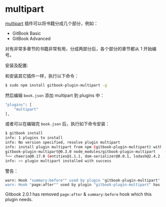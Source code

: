 # multipart

[multipart](https://www.npmjs.com/package/gitbook-plugin-multipart) 插件可以将书籍分成几个部分，例如：

- GitBook Basic
- GitBook Advanced

对有非常多章节的书籍非常有用，分成两部分后，各个部分的章节都从 1 开始编号。

安装及配置:

和安装其它插件一样，执行以下命令：

```bash
$ sudo npm install gitbook-plugin-multipart -g
```

然后编辑 `book.json` 添加 multipart 到 plugins 中：

```bash
"plugins": [
    "multipart"
],
```

或者可以在编辑完 `book.json` 后，执行如下命令安装：

```bash
$ gitbook install
info: 1 plugins to install 
info: No version specified, resolve plugin multipart 
info: install plugin multipart from npm (gitbook-plugin-multipart) with version 0.3.0 
gitbook-plugin-multipart@0.3.0 node_modules/gitbook-plugin-multipart
└── cheerio@0.17.0 (entities@1.1.1, dom-serializer@0.0.1, lodash@2.4.2, CSSselect@0.4.1, htmlparser2@3.7.3)
info: >> plugin multipart installed with success 
```

警告：

```bash
warn: Hook "summary:before"" used by plugin "gitbook-plugin-multipart" has been removed or is deprecated 
warn: Hook "page:after"" used by plugin "gitbook-plugin-multipart" has been removed or is deprecated 
```

Gitbook 2.0.1 has removed `page:after` & `summary:before` hook which this plugin needs.
